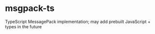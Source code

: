 # msgpack-ts
TypeScript MessagePack implementation; may add prebuilt JavaScript + types in the future
